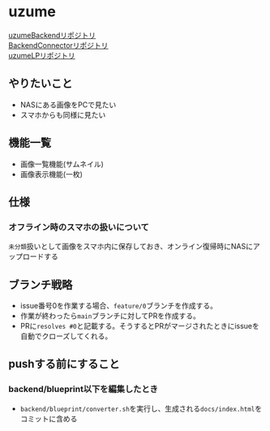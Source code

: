 # uzume
[uzumeBackendリポジトリ](https://github.com/Saigo1997/uzume-backend)<br>
[BackendConnectorリポジトリ](https://github.com/Saigo1997/uzume-backend-connector)<br>
[uzumeLPリポジトリ](https://github.com/Saigo1997/uzume-LP)

## やりたいこと
* NASにある画像をPCで見たい
* スマホからも同様に見たい

## 機能一覧
* 画像一覧機能(サムネイル)
* 画像表示機能(一枚)

## 仕様
### オフライン時のスマホの扱いについて
`未分類`扱いとして画像をスマホ内に保存しておき、オンライン復帰時にNASにアップロードする

## ブランチ戦略
* issue番号0を作業する場合、`feature/0`ブランチを作成する。
* 作業が終わったら`main`ブランチに対してPRを作成する。
* PRに`resolves #0`と記載する。そうするとPRがマージされたときにissueを自動でクローズしてくれる。

## pushする前にすること
### backend/blueprint以下を編集したとき
* `backend/blueprint/converter.sh`を実行し、生成される`docs/index.html`をコミットに含める
